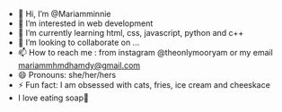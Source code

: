 - 👋 Hi, I’m @Mariamminnie
- 👀 I’m interested in web development
- 🌱 I’m currently learning html, css, javascript, python and c++
-  💞️ I’m looking to collaborate on ...
- 📫 How to reach me : from instagram @theonlymooryam or my email mariammhmdhamdy@gmail.com
- 😄 Pronouns: she/her/hers
- ⚡ Fun fact: I am obsessed with cats, fries, ice cream and cheeskace
- I love eating soap🧼

<!---
Mariamminnie/Mariamminnie is a ✨ special ✨ repository because its `README.md` (this file) appears on your GitHub profile.
You can click the Preview link to take a look at your changes.
--->
